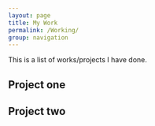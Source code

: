 ```yaml
---
layout: page
title: My Work
permalink: /Working/
group: navigation
---
```


This is a list of works/projects I have done.

## Project one

## Project two

